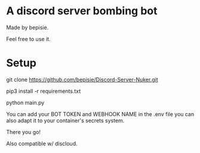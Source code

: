 # A discord server bombing bot
Made by bepisie.

Feel free to use it.

# Setup

git clone https://github.com/bepisie/Discord-Server-Nuker.git

pip3 install -r requirements.txt

python main.py

You can add your BOT TOKEN and WEBHOOK NAME in the .env file you can also adapt it to your container's secrets system.

There you go!

Also compatible w/ discloud.
